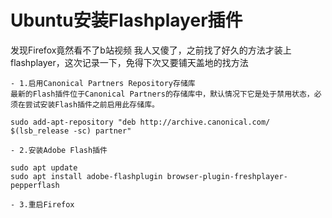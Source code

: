 # Ubuntu安装Flashplayer插件


发现Firefox竟然看不了b站视频
我人又傻了，之前找了好久的方法才装上flashplayer，这次记录一下，免得下次又要铺天盖地的找方法
<!--more-->

```
- 1.启用Canonical Partners Repository存储库
最新的Flash插件位于Canonical Partners的存储库中，默认情况下它是处于禁用状态，必须在尝试安装Flash插件之前启用此存储库。

sudo add-apt-repository "deb http://archive.canonical.com/ $(lsb_release -sc) partner"

- 2.安装Adobe Flash插件

sudo apt update
sudo apt install adobe-flashplugin browser-plugin-freshplayer-pepperflash

- 3.重启Firefox
```


